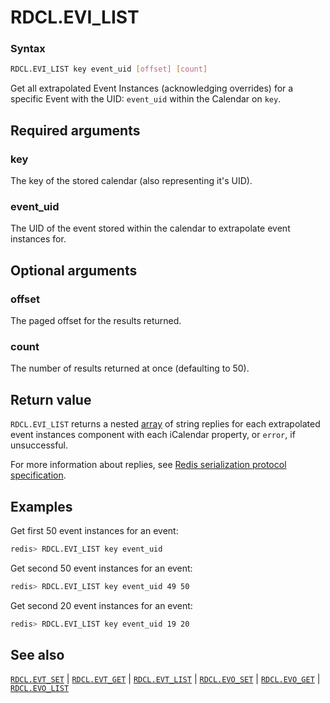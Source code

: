 # RDCL.EVI_LIST

### Syntax
```bash
RDCL.EVI_LIST key event_uid [offset] [count]
```

Get all extrapolated Event Instances (acknowledging overrides) for a specific Event with the UID: `event_uid` within the Calendar on `key`.

## Required arguments

### key
The key of the stored calendar (also representing it's UID).

### event_uid
The UID of the event stored within the calendar to extrapolate event instances for.

## Optional arguments

### offset
The paged offset for the results returned.

### count
The number of results returned at once (defaulting to 50).

## Return value 

`RDCL.EVI_LIST` returns a nested [array](https://redis.io/docs/reference/protocol-spec/#resp-arrays) of string replies for each extrapolated event instances component with each iCalendar property, or `error`, if unsuccessful.

For more information about replies, see [Redis serialization protocol specification](https://redis.io/docs/reference/protocol-spec).

## Examples

Get first 50 event instances for an event:
```bash
redis> RDCL.EVI_LIST key event_uid
```

Get second 50 event instances for an event:
```bash
redis> RDCL.EVI_LIST key event_uid 49 50
```

Get second 20 event instances for an event:
```bash
redis> RDCL.EVI_LIST key event_uid 19 20
```

## See also

[`RDCL.EVT_SET`](rdcl.evt_set.md) | [`RDCL.EVT_GET`](rdcl.evt_get.md) | [`RDCL.EVT_LIST`](rdcl.evt_list.md) | [`RDCL.EVO_SET`](rdcl.evo_set.md) | [`RDCL.EVO_GET`](rdcl.evo_get.md) | [`RDCL.EVO_LIST`](rdcl.evo_list.md)
